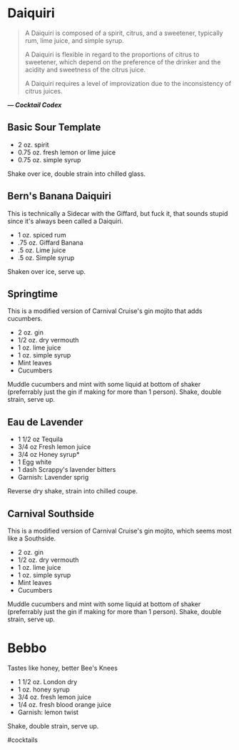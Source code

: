 # Daiquiri

> A Daiquiri is composed of a spirit, citrus, and a sweetener, typically rum,
> lime juice, and simple syrup.
>
> A Daiquiri is flexible in regard to the proportions of citrus to sweetener,
> which depend on the preference of the drinker and the acidity and sweetness of
> the citrus juice.
>
> A Daiquiri requires a level of improvization due to the inconsistency of
> citrus juices.

***— Cocktail Codex***


## Basic Sour Template
- 2 oz. spirit
- 0.75 oz. fresh lemon or lime juice
- 0.75 oz. simple syrup

Shake over ice, double strain into chilled glass.


## Bern's Banana Daiquiri
This is technically a Sidecar with the Giffard, but fuck it, that sounds stupid
since it's always been called a Daiquiri.

- 1 oz. spiced rum
- .75 oz. Giffard Banana
- .5 oz. Lime juice
- .5 oz. Simple syrup

Shaken over ice, serve up.


## Springtime
This is a modified version of Carnival Cruise's gin mojito that adds cucumbers.

- 2 oz. gin
- 1/2 oz. dry vermouth
- 1 oz. lime juice
- 1 oz. simple syrup
- Mint leaves
- Cucumbers

Muddle cucumbers and mint with some liquid at bottom of shaker (preferrably just
the gin if making for more than 1 person). Shake, double strain, serve up.



## Eau de Lavender

- 1 1/2 oz Tequila
- 3/4 oz Fresh lemon juice
- 3/4 oz Honey syrup*
- 1 Egg white
- 1 dash Scrappy's lavender bitters
- Garnish: Lavender sprig

Reverse dry shake, strain into chilled coupe.

## Carnival Southside

This is a modified version of Carnival Cruise's gin mojito, which seems most like a Southside.

- 2 oz. gin
- 1/2 oz. dry vermouth
- 1 oz. lime juice
- 1 oz. simple syrup
- Mint leaves
- Cucumbers

Muddle cucumbers and mint with some liquid at bottom of shaker (preferrably just
the gin if making for more than 1 person). Shake, double strain, serve up.

# Bebbo

Tastes like honey, better Bee's Knees

- 1 1/2 oz. London dry
- 1 oz. honey syrup
- 3/4 oz. fresh lemon juice
- 1/4 oz. fresh blood orange juice
- Garnish: lemon twist

Shake, double strain, serve up.

#cocktails